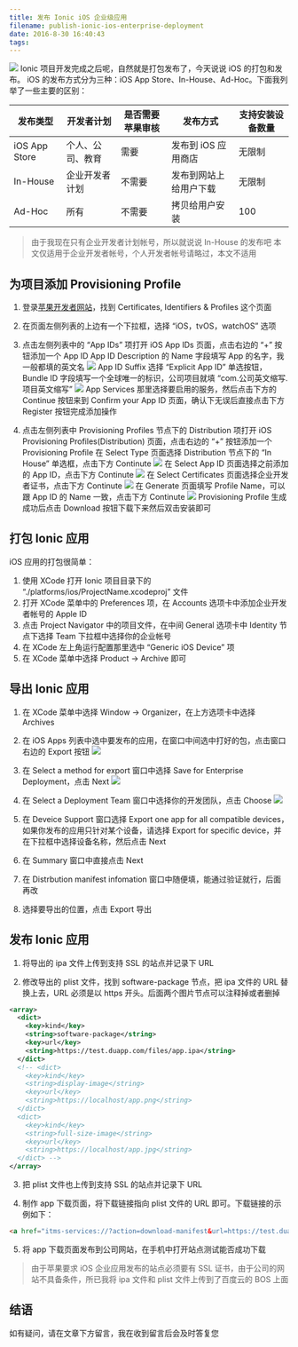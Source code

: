 ```yaml
---
title: 发布 Ionic iOS 企业级应用
filename: publish-ionic-ios-enterprise-deployment
date: 2016-8-30 16:40:43
tags:
---
```


![](http://jackytse-me.gz.bcebos.com/publish-ionic-ios-enterprise-deployment/publish-ionic-ios-enterprise-deployment-00001.jpg)
Ionic 项目开发完成之后呢，自然就是打包发布了，今天说说 iOS 的打包和发布。
iOS 的发布方式分为三种：iOS App Store、In-House、Ad-Hoc。下面我列举了一些主要的区别：

| 发布类型 | 开发者计划 | 是否需要苹果审核 | 发布方式 | 支持安装设备数量 |
| ------ | --------- | ------------- | ------- | ------------- |
| iOS App Store | 个人、公司、教育 | 需要 | 发布到 iOS 应用商店 | 无限制 |
| In-House | 企业开发者计划 | 不需要 | 发布到网站上给用户下载 | 无限制 |
| Ad-Hoc | 所有 | 不需要 | 拷贝给用户安装 | 100 |

> 由于我现在只有企业开发者计划帐号，所以就说说 In-House 的发布吧
> 本文仅适用于企业开发者帐号，个人开发者帐号请略过，本文不适用

<!-- more -->

## 为项目添加 Provisioning Profile

1. 登录[苹果开发者网站](https://developer.apple.com/account/ios/certificate)，找到 Certificates, Identifiers & Profiles 这个页面

2. 在页面左侧列表的上边有一个下拉框，选择 “iOS，tvOS，watchOS” 选项

3. 点击左侧列表中的 “App IDs” 项打开 iOS App IDs 页面，点击右边的 “+” 按钮添加一个 App ID
App ID Description 的 Name 字段填写 App 的名字，我一般都填的英文名
![](http://jackytse-me.gz.bcebos.com/publish-ionic-ios-enterprise-deployment/publish-ionic-ios-enterprise-deployment-00002.png)
App ID Suffix 选择 “Explicit App ID” 单选按钮，Bundle ID 字段填写一个全球唯一的标识，公司项目就填 “com.公司英文缩写.项目英文缩写”
![](http://jackytse-me.gz.bcebos.com/publish-ionic-ios-enterprise-deployment/publish-ionic-ios-enterprise-deployment-00003.png)
App Services 那里选择要启用的服务，然后点击下方的 Continue 按钮来到 Confirm your App ID 页面，确认下无误后直接点击下方 Register 按钮完成添加操作

4. 点击左侧列表中 Provisioning Profiles 节点下的 Distribution 项打开 iOS Provisioning Profiles(Distribution) 页面，点击右边的 “+” 按钮添加一个 Provisioning Profile
在 Select Type 页面选择 Distribution 节点下的 “In House” 单选框，点击下方 Continute
![](http://jackytse-me.gz.bcebos.com/publish-ionic-ios-enterprise-deployment/publish-ionic-ios-enterprise-deployment-00004.png)
在 Select App ID 页面选择之前添加的 App ID，点击下方 Continute
![](http://jackytse-me.gz.bcebos.com/publish-ionic-ios-enterprise-deployment/publish-ionic-ios-enterprise-deployment-00005.png)
在 Select Certificates 页面选择企业开发者证书，点击下方 Continute
![](http://jackytse-me.gz.bcebos.com/publish-ionic-ios-enterprise-deployment/publish-ionic-ios-enterprise-deployment-00006.png)
在 Generate 页面填写 Profile Name，可以跟 App ID 的 Name 一致，点击下方 Continute
![](http://jackytse-me.gz.bcebos.com/publish-ionic-ios-enterprise-deployment/publish-ionic-ios-enterprise-deployment-00007.png)
Provisioning Profile 生成成功后点击 Download 按钮下载下来然后双击安装即可

## 打包 Ionic 应用

iOS 应用的打包很简单：

1. 使用 XCode 打开 Ionic 项目目录下的 “./platforms/ios/ProjectName.xcodeproj” 文件
2. 打开 XCode 菜单中的 Preferences 项，在 Accounts 选项卡中添加企业开发者帐号的 Apple ID
3. 点击 Project Navigator 中的项目文件，在中间 General 选项卡中 Identity 节点下选择 Team 下拉框中选择你的企业帐号
4. 在 XCode 左上角运行配置那里选中 “Generic iOS Device” 项
5. 在 XCode 菜单中选择 Product -> Archive 即可

## 导出 Ionic 应用

1. 在 XCode 菜单中选择 Window -> Organizer，在上方选项卡中选择 Archives
2. 在 iOS Apps 列表中选中要发布的应用，在窗口中间选中打好的包，点击窗口右边的 Export 按钮
![](http://jackytse-me.gz.bcebos.com/publish-ionic-ios-enterprise-deployment/publish-ionic-ios-enterprise-deployment-00008.png)

3. 在 Select a method for export 窗口中选择 Save for Enterprise Deployment，点击 Next
![](http://jackytse-me.gz.bcebos.com/publish-ionic-ios-enterprise-deployment/publish-ionic-ios-enterprise-deployment-00009.png)

4. 在 Select a Deployment Team 窗口中选择你的开发团队，点击 Choose
![](http://jackytse-me.gz.bcebos.com/publish-ionic-ios-enterprise-deployment/publish-ionic-ios-enterprise-deployment-00010.png)

5. 在 Deveice Support 窗口选择 Export one app for all compatible devices，如果你发布的应用只针对某个设备，请选择 Export for specific device，并在下拉框中选择设备名称，然后点击 Next

6. 在 Summary 窗口中直接点击 Next

7. 在 Distrbution manifest infomation 窗口中随便填，能通过验证就行，后面再改

8. 选择要导出的位置，点击 Export 导出

## 发布 Ionic 应用

1. 将导出的 ipa 文件上传到支持 SSL 的站点并记录下 URL

2. 修改导出的 plist 文件，找到 software-package 节点，把 ipa 文件的 URL 替换上去，URL 必须是以 https 开头。后面两个图片节点可以注释掉或者删掉
```xml
<array>
  <dict>
    <key>kind</key>
    <string>software-package</string>
    <key>url</key>
    <string>https://test.duapp.com/files/app.ipa</string>
  </dict>
  <!-- <dict>
    <key>kind</key>
    <string>display-image</string>
    <key>url</key>
    <string>https://localhost/app.png</string>
  </dict>
  <dict>
    <key>kind</key>
    <string>full-size-image</string>
    <key>url</key>
    <string>https://localhost/app.jpg</string>
  </dict> -->
</array>
```
3. 把 plist 文件也上传到支持 SSL 的站点并记录下 URL

4. 制作 app 下载页面，将下载链接指向 plist 文件的 URL 即可。下载链接的示例如下：
```html
<a href="itms-services://?action=download-manifest&url=https://test.duapp.com/files/manifest.plist">下载App</a>
```
5. 将 app 下载页面发布到公司网站，在手机中打开站点测试能否成功下载
> 由于苹果要求 iOS 企业应用发布的站点必须要有 SSL 证书，由于公司的网站不具备条件，所已我将 ipa 文件和 plist 文件上传到了百度云的 BOS 上面

## 结语

如有疑问，请在文章下方留言，我在收到留言后会及时答复您

